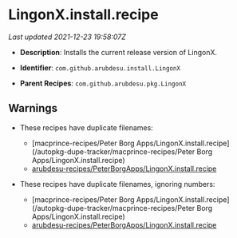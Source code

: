 # LingonX.install.recipe

_Last updated 2021-12-23 19:58:07Z_

- **Description**: Installs the current release version of LingonX.

- **Identifier**: `com.github.arubdesu.install.LingonX`

- **Parent Recipes**: `com.github.arubdesu.pkg.LingonX`

## Warnings

- These recipes have duplicate filenames:
    - [macprince-recipes/Peter Borg Apps/LingonX.install.recipe](/autopkg-dupe-tracker/macprince-recipes/Peter Borg Apps/LingonX.install.recipe)
    - [arubdesu-recipes/PeterBorgApps/LingonX.install.recipe](/autopkg-dupe-tracker/arubdesu-recipes/PeterBorgApps/LingonX.install.recipe)

- These recipes have duplicate filenames, ignoring numbers:
    - [macprince-recipes/Peter Borg Apps/LingonX.install.recipe](/autopkg-dupe-tracker/macprince-recipes/Peter Borg Apps/LingonX.install.recipe)
    - [arubdesu-recipes/PeterBorgApps/LingonX.install.recipe](/autopkg-dupe-tracker/arubdesu-recipes/PeterBorgApps/LingonX.install.recipe)
